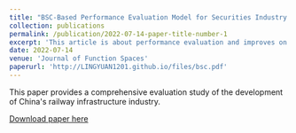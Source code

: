 ```yaml
---
title: "BSC-Based Performance Evaluation Model for Securities Industry and Its Application"
collection: publications
permalink: /publication/2022-07-14-paper-title-number-1
excerpt: 'This article is about performance evaluation and improves on the composite weighting method.'
date: 2022-07-14
venue: 'Journal of Function Spaces'
paperurl: 'http://LINGYUAN1201.github.io/files/bsc.pdf'
---
```


This paper provides a comprehensive evaluation study of the development of China's railway infrastructure industry.

[Download paper here](http://LINGYUAN1201.github.io/files/rail.pdf)
